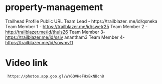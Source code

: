 # property-management
Trailhead Profile Public URL 
Team Lead   -   https://trailblazer. me/id/qsneka
Team Member 1 - https://trailblazer.me/id/swetr25
Team Member 2 - http://trailblazer.me/id/thuls26
Team Member 3-  https://trailblazer.me/id/ssiv anantham3
Team Member 4-  https://trailblazer.me/id/sowmv11

# Video link
     https://photos.app.goo.gl/wYGQVHeFHxBxNBcn8


